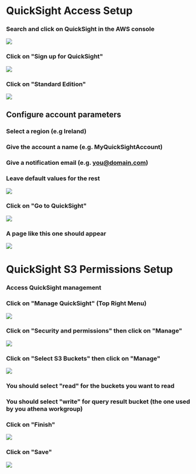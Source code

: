 # QuickSight Access Setup

### Search and click on QuickSight in the AWS console

![](images/01-quicksight-search.png)

### Click on "Sign up for QuickSight"

![](images/02-quicksight-signup.png)

### Click on "Standard Edition"

![](images/03-quicksight-standard.png)

## Configure account parameters

### Select a region (e.g Ireland)
### Give the account a name (e.g. MyQuickSightAccount)
### Give a notification email (e.g. you@domain.com)
### Leave default values for the rest

![](images/04-quicksight-account-info.png)

### Click on "Go to QuickSight"

![](images/05-quicksight-congratulations.png)

### A page like this one should appear

![](images/06-quicksight-landing-page.png)

# QuickSight S3 Permissions Setup

### Access QuickSight management 

### Click on "Manage QuickSight" (Top Right Menu)

![](images/10-quicksight-manage.png)

### Click on "Security and permissions" then click on "Manage"

![](images/11-quicksight-manage-security-and-permissions.png)

### Click on "Select S3 Buckets" then click on "Manage"

![](images/12-quicksight-select-S3-buckets.png)

### You should select "read" for the buckets you want to read

### You should select "write" for query result bucket (the one used by you athena workgroup) 

### Click on "Finish"

![](images/13-quicksight-s3-buckets-permissions.png)

### Click on "Save"

![](images/14-quicksight-s3-bucket-permissions-save.png)